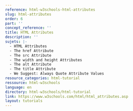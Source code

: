 ```yaml
---
reference: html-w3schools-html-attributes
slug: html-attributes
order: 6
part: ''
concept_reference: ''
title: HTML Attributes
description: ''
sujets: |-
  - HTML Attributes
  - The href Attribute
  - The src Attribute
  - The width and height Attributes
  - The alt Attribute
  - The title Attribute
  - We Suggest: Always Quote Attribute Values
resource_categories: html-tutorial
ressource: html-w3schools
language: en
directory: html-w3schools/html-tutorial
link: https://www.w3schools.com/html/html_attributes.asp
layout: tutorials
---
```

